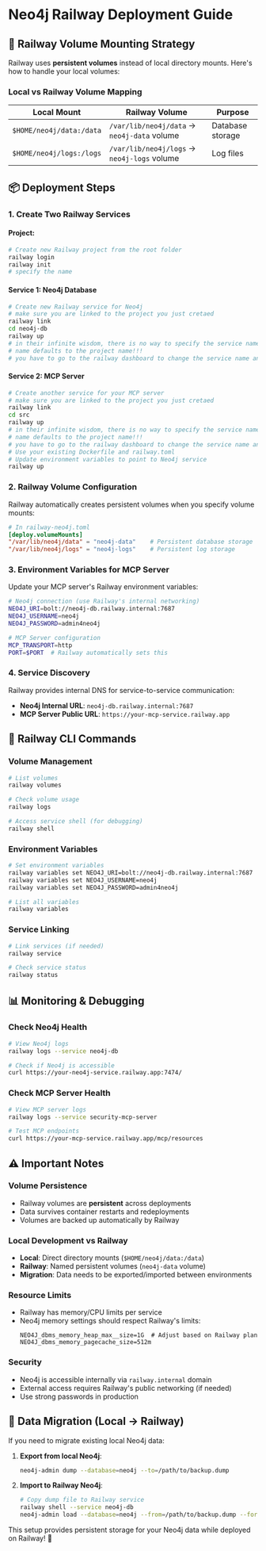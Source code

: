# Neo4j Railway Deployment Guide

## 🚂 Railway Volume Mounting Strategy

Railway uses **persistent volumes** instead of local directory mounts. Here's how to handle your local volumes:

### Local vs Railway Volume Mapping

| Local Mount | Railway Volume | Purpose |
|-------------|----------------|---------|
| `$HOME/neo4j/data:/data` | `/var/lib/neo4j/data` → `neo4j-data` volume | Database storage |
| `$HOME/neo4j/logs:/logs` | `/var/lib/neo4j/logs` → `neo4j-logs` volume | Log files |

## 📦 Deployment Steps

### 1. Create Two Railway Services

#### Project:

```bash
# Create new Railway project from the root folder
railway login
railway init
# specify the name
```

#### Service 1: Neo4j Database
```bash
# Create new Railway service for Neo4j
# make sure you are linked to the project you just cretaed
railway link
cd neo4j-db
railway up
# in their infinite wisdom, there is no way to specify the service name, so the
# name defaults to the project name!!!
# you have to go to the railway dashboard to change the service name and change its network name in settings !!!
```

#### Service 2: MCP Server
```bash
# Create another service for your MCP server
# make sure you are linked to the project you just cretaed
railway link
cd src
railway up
# in their infinite wisdom, there is no way to specify the service name, so the
# name defaults to the project name!!!
# you have to go to the railway dashboard to change the service name and change its network name in settings !!!
# Use your existing Dockerfile and railway.toml
# Update environment variables to point to Neo4j service
railway up
```

### 2. Railway Volume Configuration

Railway automatically creates persistent volumes when you specify volume mounts:

```toml
# In railway-neo4j.toml
[deploy.volumeMounts]
"/var/lib/neo4j/data" = "neo4j-data"    # Persistent database storage
"/var/lib/neo4j/logs" = "neo4j-logs"    # Persistent log storage
```

### 3. Environment Variables for MCP Server

Update your MCP server's Railway environment variables:

```bash
# Neo4j connection (use Railway's internal networking)
NEO4J_URI=bolt://neo4j-db.railway.internal:7687
NEO4J_USERNAME=neo4j
NEO4J_PASSWORD=admin4neo4j

# MCP Server configuration
MCP_TRANSPORT=http
PORT=$PORT  # Railway automatically sets this
```

### 4. Service Discovery

Railway provides internal DNS for service-to-service communication:

- **Neo4j Internal URL**: `neo4j-db.railway.internal:7687`
- **MCP Server Public URL**: `https://your-mcp-service.railway.app`

## 🔧 Railway CLI Commands

### Volume Management
```bash
# List volumes
railway volumes

# Check volume usage
railway logs

# Access service shell (for debugging)
railway shell
```

### Environment Variables
```bash
# Set environment variables
railway variables set NEO4J_URI=bolt://neo4j-db.railway.internal:7687
railway variables set NEO4J_USERNAME=neo4j
railway variables set NEO4J_PASSWORD=admin4neo4j

# List all variables
railway variables
```

### Service Linking
```bash
# Link services (if needed)
railway service

# Check service status
railway status
```

## 📊 Monitoring & Debugging

### Check Neo4j Health
```bash
# View Neo4j logs
railway logs --service neo4j-db

# Check if Neo4j is accessible
curl https://your-neo4j-service.railway.app:7474/
```

### Check MCP Server Health
```bash
# View MCP server logs
railway logs --service security-mcp-server

# Test MCP endpoints
curl https://your-mcp-service.railway.app/mcp/resources
```

## ⚠️ Important Notes

### Volume Persistence
- Railway volumes are **persistent** across deployments
- Data survives container restarts and redeployments
- Volumes are backed up automatically by Railway

### Local Development vs Railway
- **Local**: Direct directory mounts (`$HOME/neo4j/data:/data`)
- **Railway**: Named persistent volumes (`neo4j-data` volume)
- **Migration**: Data needs to be exported/imported between environments

### Resource Limits
- Railway has memory/CPU limits per service
- Neo4j memory settings should respect Railway's limits:
  ```env
  NEO4J_dbms_memory_heap_max__size=1G  # Adjust based on Railway plan
  NEO4J_dbms_memory_pagecache_size=512m
  ```

### Security
- Neo4j is accessible internally via `railway.internal` domain
- External access requires Railway's public networking (if needed)
- Use strong passwords in production

## 🔄 Data Migration (Local → Railway)

If you need to migrate existing local Neo4j data:

1. **Export from local Neo4j**:
   ```bash
   neo4j-admin dump --database=neo4j --to=/path/to/backup.dump
   ```

2. **Import to Railway Neo4j**:
   ```bash
   # Copy dump file to Railway service
   railway shell --service neo4j-db
   neo4j-admin load --database=neo4j --from=/path/to/backup.dump --force
   ```

This setup provides persistent storage for your Neo4j data while deployed on Railway! 🚀
